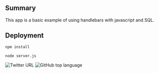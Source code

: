 ## Summary

This app is a basic example of using handlebars with javascript and SQL.

## Deployment

```bash
npm install
```
```bash
node server.js
```

![Twitter URL](https://img.shields.io/twitter/url?style=social&url=https%3A%2F%2Ftwitter.com%2FPryor_MD)
![GitHub top language](https://img.shields.io/github/languages/top/michaeldavidpryor/workout-tracker?style=flat-square)

